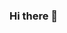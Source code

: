 ### Hi there 👋

<!--
**DMEstillero/DMEstillero** is a ✨ _special_ ✨ repository because its `README.md` (this file) appears on your GitHub profile.


- 📫 How to reach me: Send me an email to dmestillero@gmail.com or send me a message on LinkedIn
- 😄 Pronouns: he/him/his
